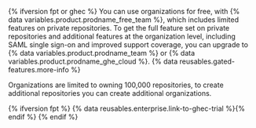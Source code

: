 {% ifversion fpt or ghec %}
You can use organizations for free, with {% data variables.product.prodname_free_team %}, which includes limited features on private repositories. To get the full feature set on private repositories and additional features at the organization level, including SAML single sign-on and improved support coverage, you can upgrade to {% data variables.product.prodname_team %} or {% data variables.product.prodname_ghe_cloud %}. {% data reusables.gated-features.more-info %}

Organizations are limited to owning 100,000 repositories, to create additional repositories you can create additional organizations.

{% ifversion fpt %}
{% data reusables.enterprise.link-to-ghec-trial %}{% endif %}
{% endif %}
